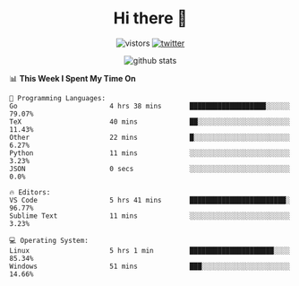 <h1 align="center">Hi there 👋 </h3>

<p align="center">
  <img src="https://visitor-badge.glitch.me/badge?page_id=keithnull" alt="vistors" />
  <a href="https://twitter.com/_keithnull"><img src="https://img.shields.io/badge/@__keithnull-1DA1F2?style=flat&logo=Twitter&logoColor=white" alt="twitter"/></a>
</p>

<p align="center">
  <img src="https://github-readme-stats.vercel.app/api?username=keithnull&count_private=true&show_icons=true&theme=vue-dark&hide_title=true" alt="github stats" />
</p>

<!--START_SECTION:waka-->
📊 **This Week I Spent My Time On** 

```text
💬 Programming Languages: 
Go                       4 hrs 38 mins       ███████████████████░░░░░░   79.07% 
TeX                      40 mins             ██░░░░░░░░░░░░░░░░░░░░░░░   11.43% 
Other                    22 mins             █░░░░░░░░░░░░░░░░░░░░░░░░   6.27% 
Python                   11 mins             ░░░░░░░░░░░░░░░░░░░░░░░░░   3.23% 
JSON                     0 secs              ░░░░░░░░░░░░░░░░░░░░░░░░░   0.0%

🔥 Editors: 
VS Code                  5 hrs 41 mins       ████████████████████████░   96.77% 
Sublime Text             11 mins             ░░░░░░░░░░░░░░░░░░░░░░░░░   3.23%

💻 Operating System: 
Linux                    5 hrs 1 min         █████████████████████░░░░   85.34% 
Windows                  51 mins             ███░░░░░░░░░░░░░░░░░░░░░░   14.66%

```


<!--END_SECTION:waka-->
